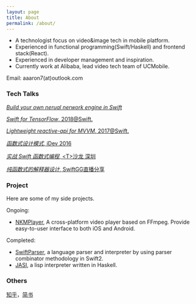 ```yaml
---
layout: page
title: About
permalink: /about/
---
```


* A technologist focus on video&image tech in mobile platform. 
* Experienced in functional programming(Swift/Haskell) and frontend stack(React).
* Experienced in developer management and inspiration.
* Currently work at Alibaba, lead video tech team of UCMobile.  



Email: aaaron7(at)outlook.com

### Tech Talks

[*Build your own nerual nerwork engine in Swift*](https://github.com/aaaron7/light_nn/blob/main/nn_swift.pdf)

[*Swift for TensorFlow*, 2018@Swift.](https://github.com/atConf/atswift-2018-resources/blob/master/Swift%20for%20TensorFlow%20-%20%E8%8E%B2%E5%8F%94/Swift%20for%20TensorFlow%20-%20%E8%8E%B2%E5%8F%94.pdf)

[*Lightweight reactive-api for MVVM*, 2017@Swift.](https://github.com/atConf/atswift-2017-resources/tree/master/Lightweight%20reactive-api%20for%20MVVM)

[*函数式设计模式*, iDev 2016](https://github.com/devlinkcn/ppts_for_idev2016/blob/master/PDF/%EF%BC%88%E7%8E%8B%E6%96%87%E6%A7%BF%EF%BC%89%E5%87%BD%E6%95%B0%E5%BC%8F%E7%9A%84%E8%AE%BE%E8%AE%A1%E6%A8%A1%E5%BC%8F.pdf)

[*实战 Swift 函数式编程*, \<T\>沙龙 深圳](https://github.com/aaaron7/functional_async_demo)

[*纯函数式的解释器设计*, SwiftGG直播分享](http://www.bilibili.com/video/av4211315/)




### Project

Here are some of my side projects.

Ongoing:

* [NKMPlayer](https://github.com/aaaron7/NKMPlayer), A cross-platform video player based on FFmpeg. Provide easy-to-user interface to both iOS and Android.

Completed:

* [SwiftParser](https://github.com/aaaron7/swift_monadic_parser), a language parser and interpreter by using parser combinator methodology in Swift2.
* [JASI](https://github.com/aaaron7/JASI), a lisp interpreter written in Haskell.

### Others

[知乎](https://www.zhihu.com/people/aaaron7/)，[简书](https://www.jianshu.com/u/9efd08855d3a)

